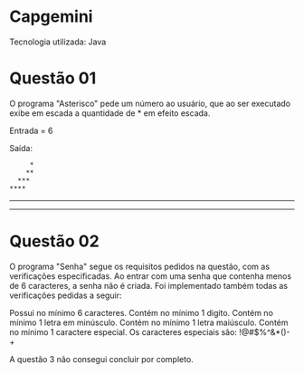 # Capgemini

Tecnologia utilizada: Java

# Questão 01

O programa "Asterisco" pede um número ao usuário, que ao ser executado exibe em escada a quantidade de * em efeito escada.
  
  Entrada = 6
  
  Saída:
  
         *
        **
      ***
    ****
  *****
******

# Questão 02

O programa "Senha" segue os requisitos pedidos na questão, com as verificações especificadas. Ao entrar com uma senha que contenha menos de 6 caracteres, a senha não é criada.
Foi implementado também todas as verificações pedidas a seguir:

Possui no mínimo 6 caracteres.
Contém no mínimo 1 digito.
Contém no mínimo 1 letra em minúsculo.
Contém no mínimo 1 letra maiúsculo.
Contém no mínimo 1 caractere especial.
Os caracteres especiais são: !@#$%^&*()-+

A questão 3 não consegui concluir por completo.
